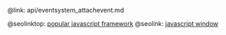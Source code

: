 @link: api/eventsystem_attachevent.md

@seolinktop: [popular javascript framework](https://webix.com)
@seolink: [javascript window](https://webix.com/widget/window/)